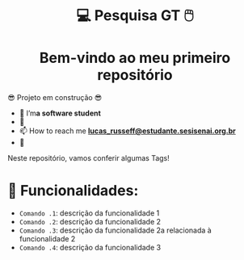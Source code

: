 <H1 align=center>  💻 Pesquisa GT 🖱️
<h1 align="center"> Bem-vindo ao meu primeiro repositório</h1>
</P>😎 Projeto em construção  😎 </P>


- 🔭 I’m**a software student**
- 🌱 
- 📫 How to reach me **lucas_russeff@estudante.sesisenai.org.br**
- 📄 

<P>Neste repositório, vamos conferir algumas Tags!</P>

# 👷 Funcionalidades:

- `Comando .1`: descrição da funcionalidade 1
- `Comando .2`: descrição da funcionalidade 2
- `Comando .3`: descrição da funcionalidade 2a relacionada à funcionalidade 2
- `Comando .4`: descrição da funcionalidade 3
